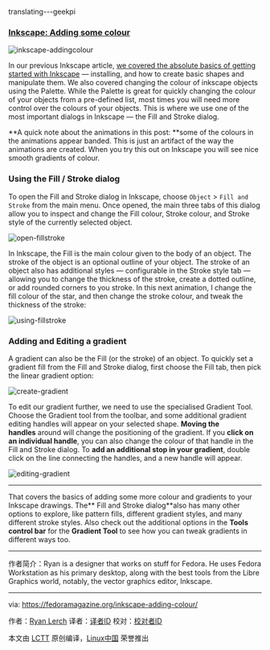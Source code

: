 translating---geekpi

### [Inkscape: Adding some colour][1]

 ![inkscape-addingcolour](https://cdn.fedoramagazine.org/wp-content/uploads/2016/10/inkscape-addingcolour-945x400.png) 

In our previous Inkscape article, [we covered the absolute basics of getting started with Inkscape][2] — installing, and how to create basic shapes and manipulate them. We also covered changing the colour of inkscape objects using the Palette. While the Palette is great for quickly changing the colour of your objects from a pre-defined list, most times you will need more control over the colours of your objects. This is where we use one of the most important dialogs in Inkscape — the Fill and Stroke dialog.

**A quick note about the animations in this post: **some of the colours in the animations appear banded. This is just an artifact of the way the animations are created. When you try this out on Inkscape you will see nice smooth gradients of colour.

### Using the Fill / Stroke dialog

To open the Fill and Stroke dialog in Inkscape, choose `Object` > `Fill and Stroke` from the main menu. Once opened, the main three tabs of this dialog allow you to inspect and change the Fill colour, Stroke colour, and Stroke style of the currently selected object.

 ![open-fillstroke](https://cdn.fedoramagazine.org/wp-content/uploads/2016/10/open-fillstroke.gif) 

In Inkscape, the Fill is the main colour given to the body of an object. The stroke of the object is an optional outline of your object. The stroke of an object also has additional styles — configurable in the Stroke style tab — allowing you to change the thickness of the stroke, create a dotted outline, or add rounded corners to you stroke. In this next animation, I change the fill colour of the star, and then change the stroke colour, and tweak the thickness of the stroke:

 ![using-fillstroke](https://cdn.fedoramagazine.org/wp-content/uploads/2016/10/using-fillstroke.gif) 

### Adding and Editing a gradient

A gradient can also be the Fill (or the stroke) of an object. To quickly set a gradient fill from the Fill and Stroke dialog, first choose the Fill tab, then pick the linear gradient option:

 ![create-gradient](https://cdn.fedoramagazine.org/wp-content/uploads/2016/10/create-gradient.gif) 

To edit our gradient further, we need to use the specialised Gradient Tool. Choose the Gradient tool from the toolbar, and some additional gradient editing handles will appear on your selected shape. **Moving the handles** around will change the positioning of the gradient. If you **click on an individual handle**, you can also change the colour of that handle in the Fill and Stroke dialog. To **add an additional stop in your gradient**, double click on the line connecting the handles, and a new handle will appear.

 ![editing-gradient](https://cdn.fedoramagazine.org/wp-content/uploads/2016/10/editing-gradient.gif) 

* * *

That covers the basics of adding some more colour and gradients to your Inkscape drawings. The** Fill and Stroke dialog**also has many other options to explore, like pattern fills, different gradient styles, and many different stroke styles. Also check out the additional options in the **Tools control bar** for the **Gradient Tool** to see how you can tweak gradients in different ways too.

-----------------------

作者简介：Ryan is a designer that works on stuff for Fedora. He uses Fedora Workstation as his primary desktop, along with the best tools from the Libre Graphics world, notably, the vector graphics editor, Inkscape.

--------------------------------------------------------------------------------

via: https://fedoramagazine.org/inkscape-adding-colour/

作者：[Ryan Lerch][a]
译者：[译者ID](https://github.com/译者ID)
校对：[校对者ID](https://github.com/校对者ID)

本文由 [LCTT](https://github.com/LCTT/TranslateProject) 原创编译，[Linux中国](https://linux.cn/) 荣誉推出

[a]: http://ryanlerch.id.fedoraproject.org/
[1]:https://fedoramagazine.org/inkscape-adding-colour/
[2]:https://fedoramagazine.org/getting-started-inkscape-fedora/
